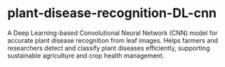 # plant-disease-recognition-DL-cnn
A Deep Learning-based Convolutional Neural Network (CNN) model for accurate plant disease recognition from leaf images. Helps farmers and researchers detect and classify plant diseases efficiently, supporting sustainable agriculture and crop health management.
